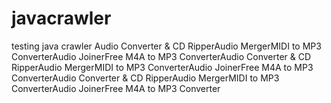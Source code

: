 # javacrawler
testing java crawler
Audio Converter & CD RipperAudio MergerMIDI to MP3 ConverterAudio JoinerFree M4A to MP3 ConverterAudio Converter & CD RipperAudio MergerMIDI to MP3 ConverterAudio JoinerFree M4A to MP3 ConverterAudio Converter & CD RipperAudio MergerMIDI to MP3 ConverterAudio JoinerFree M4A to MP3 Converter